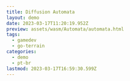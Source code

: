 ```yaml
---
title: Diffusion Automata
layout: demo
date: 2023-03-17T11:20:19.952Z
preview: assets/wasm/Automata/automata.html
tags:
  - gamedev
  - go-terrain
categories:
  - demo
  - pt-br
lastmod: 2023-03-17T16:59:30.599Z
---
```

